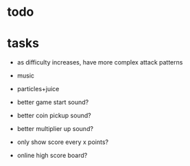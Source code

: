 # todo

# tasks

- as difficulty increases, have more complex attack patterns

- music
- particles+juice

- better game start sound?
- better coin pickup sound?
- better multiplier up sound?
- only show score every x points?
- online high score board?
